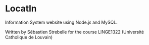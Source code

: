 # LocatIn
Information System website using Node.js and MySQL.

Written by Sébastien Strebelle for the course LINGE1322 (Université Catholique de Louvain)
